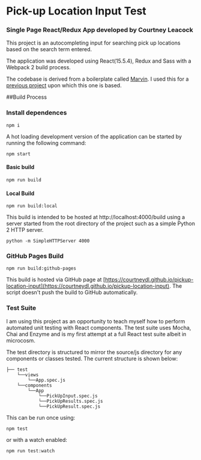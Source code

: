 # Pick-up Location Input Test
### Single Page React/Redux App developed by Courtney Leacock

This project is an autocompleting input for searching pick up locations based on the search term entered.

The application was developed using React(15.5.4), Redux and Sass with a Webpack 2 build process. 

The codebase is derived from a boilerplate called [Marvin](https://github.com/workco/marvin/tree/d6d426243f02198a5bfaead181b4e72e0e1cbcd4). I used this for a [previous project](https://bitbucket.org/CourtneyDL/nasa-media-search) upon which this one is based.

##Build Process

### Install dependences
```
npm i
```

A hot loading development version of the application can be started by running the following command:
```
npm start
```

#### Basic build
```
npm run build
```

#### Local Build
```
npm run build:local
```

This build is intended to be hosted at http://localhost:4000/build using a server started from the root directory of the project such as a simple Python 2 HTTP server.
```
python -m SimpleHTTPServer 4000
```


### GitHub Pages Build

```
npm run build:github-pages
```
This build is hosted via GitHub page at [https://courtneydl.github.io/pickup-location-input](https://courtneydl.github.io/pickup-location-input). The script doesn't push the build to GitHub automatically.

### Test Suite
I am using this project as an opportunity to teach myself how to perform automated unit testing with React components. The test suite uses Mocha, Chai and Enzyme and is my first attempt at a full React test suite albeit in microcosm.

The test directory is structured to mirror the source/js directory for any components or classes tested. The current structure is shown below:

```
├── test
    └──views
        └──App.spec.js
    └──components
        └──App
            └──PickUpInput.spec.js
            └──PickUpResults.spec.js
            └──PickUpResult.spec.js
```

This can be run once using:
```
npm test
```
or with a watch enabled:
```
npm run test:watch
```
